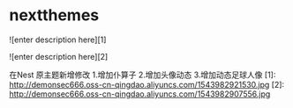 # nextthemes

![enter description here][1]

![enter description here][2]

在Nest 原主题新增修改 
1.增加仆算子
2.增加头像动态
3.增加动态足球人像
  [1]: http://demonsec666.oss-cn-qingdao.aliyuncs.com/1543982921530.jpg 
  [2]: http://demonsec666.oss-cn-qingdao.aliyuncs.com/1543982907556.jpg 